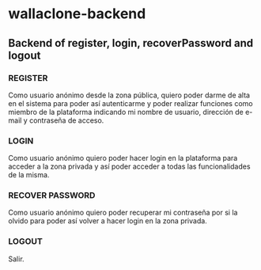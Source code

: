 # wallaclone-backend

## Backend of register, login, recoverPassword and logout

### REGISTER

Como usuario anónimo desde la zona pública, quiero poder darme de alta en el sistema para poder así autenticarme y poder realizar funciones como miembro de la plataforma indicando mi nombre de usuario, dirección de e-mail y contraseña de acceso.

### LOGIN

Como usuario anónimo quiero poder hacer login en la plataforma para acceder a la zona privada y así poder acceder a todas las funcionalidades de la misma.

### RECOVER PASSWORD

Como usuario anónimo quiero poder recuperar mi contraseña por si la olvido para poder así volver a hacer login en la zona privada.

### LOGOUT

Salir.

